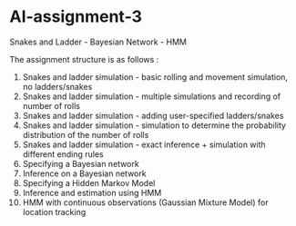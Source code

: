 # AI-assignment-3
Snakes and Ladder - Bayesian Network - HMM


The assignment structure is as follows :

1. Snakes and ladder simulation - basic rolling and movement simulation, no ladders/snakes
2. Snakes and ladder simulation - multiple simulations and recording of number of rolls
3. Snakes and ladder simulation - adding user-specified ladders/snakes
4. Snakes and ladder simulation - simulation to determine the probability distribution of the number of rolls
5. Snakes and ladder simulation - exact inference + simulation with different ending rules
6. Specifying a Bayesian network 
7. Inference on a Bayesian network
8. Specifying a Hidden Markov Model 
9. Inference and estimation using HMM 
10. HMM with continuous observations (Gaussian Mixture Model) for location tracking 
